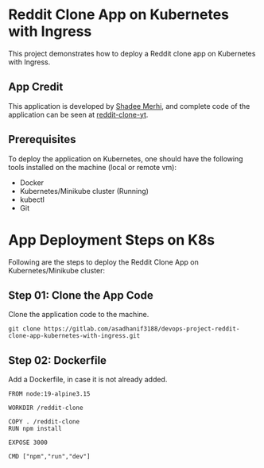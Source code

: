 # Reddit Clone App on Kubernetes with Ingress
This project demonstrates how to deploy a Reddit clone app on Kubernetes with Ingress.

## App Credit
This application is developed by [Shadee Merhi](https://github.com/shadeemerhi), and complete code of the application can be seen at [reddit-clone-yt](https://github.com/shadeemerhi/reddit-clone-yt.git). 
 

## Prerequisites
To deploy the application on Kubernetes, one should have the following tools installed on the machine (local or remote vm): 

- Docker
- Kubernetes/Minikube cluster (Running)
- kubectl
- Git

# App Deployment Steps on K8s  
Following are the steps to deploy the Reddit Clone App on Kubernetes/Minikube cluster: 

## Step 01: Clone the App Code 
Clone the application code to the machine. 

`git clone https://gitlab.com/asadhanif3188/devops-project-reddit-clone-app-kubernetes-with-ingress.git`

## Step 02: Dockerfile 
Add a Dockerfile, in case it is not already added. 

```
FROM node:19-alpine3.15

WORKDIR /reddit-clone

COPY . /reddit-clone
RUN npm install 

EXPOSE 3000

CMD ["npm","run","dev"]
```


